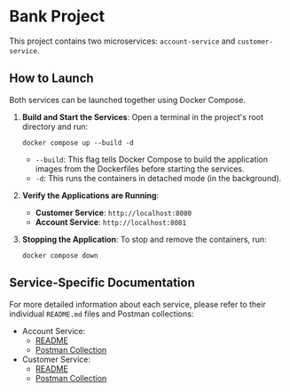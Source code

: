 # Bank Project

This project contains two microservices: `account-service` and `customer-service`.

## How to Launch

Both services can be launched together using Docker Compose.

1.  **Build and Start the Services**: Open a terminal in the project's root directory and run:
    ```shell
    docker compose up --build -d
    ```
    * `--build`: This flag tells Docker Compose to build the application images from the Dockerfiles before starting the services.
    * `-d`: This runs the containers in detached mode (in the background).

2.  **Verify the Applications are Running**:
    *   **Customer Service**: `http://localhost:8080`
    *   **Account Service**: `http://localhost:8081`

3.  **Stopping the Application**: To stop and remove the containers, run:
    ```shell
    docker compose down
    ```

## Service-Specific Documentation

For more detailed information about each service, please refer to their individual `README.md` files and Postman collections:

* Account Service:
    * [README](account-service/README.md)
    * [Postman Collection](account-service/Account%20Service.postman_collection.json)
* Customer Service:
    * [README](customer-service/README.md)
    * [Postman Collection](customer-service/Customer%20Service.postman_collection.json)
